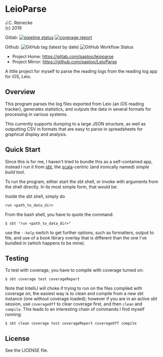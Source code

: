 # LeioParse

J.C. Reinecke<br/>
(c) 2019

Gitlab:
[![pipeline status](https://gitlab.com/paploo/leioparse/badges/master/pipeline.svg)](https://gitlab.com/paploo/leioparse/commits/master)
[![coverage report](https://gitlab.com/paploo/leioparse/badges/master/coverage.svg)](https://gitlab.com/paploo/leioparse/commits/master)

Github:
![GitHub tag (latest by date)](https://img.shields.io/github/v/tag/paploo/LeioParse)
![GitHub Workflow Status](https://img.shields.io/github/workflow/status/paploo/LeioParse/Scala%20CI)

* Project Home: https://gitlab.com/paploo/leioparse
* Project Mirror: https://github.com/paploo/LeioParse

A little project for myself to parse the reading logs from the reading log app for iOS, Leio.

## Overview

This program parses the log files exported from Leio (an iOS reading tracker), generates statistics, and outputs
the data in several formats for processing in various systems.

This currently supports dumping to a large JSON structure, as well as outputting CSV in formats that are easy to
parse in spreadsheets for graphical display and analysis.

## Quick Start

Since this is for me, I haven't tried to bundle this as a self-contained app, instead I run it from
[sbt](https://www.scala-sbt.org), the [scala](https://www.scala-lang.org)-centric (and ironically named) *simple build tool*.

To run the program, either start the sbt shell, or invoke with arguments from the shell directly. In its most simple
form, that would be:

Inside the sbt shell, simply do
```
run <path_to_data_dir>
```

From the bash shell, you have to quote the command:
```
$ sbt "run <path_to_data_dir>"
```

use the `--help` switch to get further options, such as formatters, output to file, and use of a book library overlay
that is different than the one I've bundled in (which happens to be mine).

## Testing

To test with coverage, you have to compile with coverage turned on:
```
$ sbt coverage test coverageReport
```

Note that IntelliJ will choke if trying to run on the files compiled with coverage on; the easiest way is to
clean and compile from a new sbt instance (one without coverage loaded); however if you are in an active *sbt*
session, use `coverageOff` to clear coverage first, and then `clean` and `compile`. This leads to an interesting chain
of commands I find myself running:
```
$ sbt clean coverage test coverageReport coverageOff compile
```

## License

See the LICENSE file.
